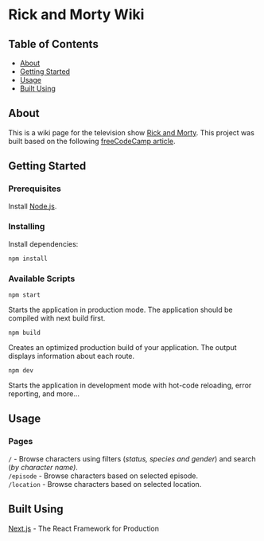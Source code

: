 # Rick and Morty Wiki

## Table of Contents

-   [About](#about)
-   [Getting Started](#getting_started)
-   [Usage](#usage)
-   [Built Using](#built_using)

## About <a name = "about"></a>

This is a wiki page for the television show [Rick and Morty](https://www.adultswim.com/videos/rick-and-morty). This project was built based on the following [freeCodeCamp article](https://www.freecodecamp.org/news/react-js-project-build-a-rick-and-morty-character-wiki/).

## Getting Started <a name = "getting_started"></a>

### Prerequisites

Install [Node.js](https://nodejs.org/en/).

### Installing

Install dependencies:

```
npm install
```

### Available Scripts

```
npm start
```

Starts the application in production mode. The application should be compiled with next build first.

```
npm build
```

Creates an optimized production build of your application. The output displays information about each route.

```
npm dev
```

Starts the application in development mode with hot-code reloading, error reporting, and more...

## Usage <a name = "usage"></a>

### Pages

`/` - Browse characters using filters (_status, species and gender_) and search (_by character name)_.\
`/episode` - Browse characters based on selected episode.\
`/location` - Browse characters based on selected location.

## Built Using <a name = "built_using"></a>

[Next.js](https://nextjs.org/) - The React Framework
for Production
